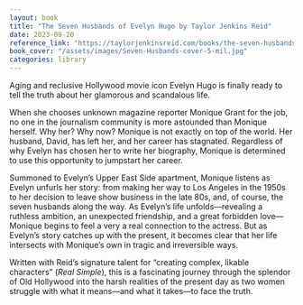 ```yaml
---
layout: book
title: "The Seven Husbands of Evelyn Hugo by Taylor Jenkins Reid"
date: 2023-09-20
reference_link: "https://taylorjenkinsreid.com/books/the-seven-husbands-of-evelyn-hugo/"
book_cover: "/assets/images/Seven-Husbands-cover-5-mil.jpg"
categories: library
---
```


Aging and reclusive Hollywood movie icon Evelyn Hugo is finally ready to tell the truth about her glamorous and scandalous life.

When she chooses unknown magazine reporter Monique Grant for the job, no one in the journalism community is more astounded than Monique herself. Why her? Why now? Monique is not exactly on top of the world. Her husband, David, has left her, and her career has stagnated. Regardless of why Evelyn has chosen her to write her biography, Monique is determined to use this opportunity to jumpstart her career.

Summoned to Evelyn’s Upper East Side apartment, Monique listens as Evelyn unfurls her story: from making her way to Los Angeles in the 1950s to her decision to leave show business in the late 80s, and, of course, the seven husbands along the way. As Evelyn’s life unfolds—revealing a ruthless ambition, an unexpected friendship, and a great forbidden love—Monique begins to feel a very a real connection to the actress. But as Evelyn’s story catches up with the present, it becomes clear that her life intersects with Monique’s own in tragic and irreversible ways.

Written with Reid’s signature talent for “creating complex, likable characters” (_Real Simple_), this is a fascinating journey through the splendor of Old Hollywood into the harsh realities of the present day as two women struggle with what it means—and what it takes—to face the truth.

